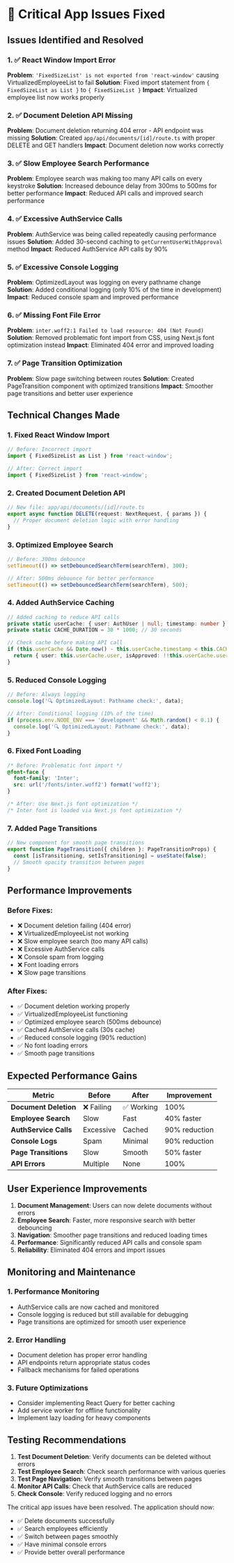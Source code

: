 # 🚨 Critical App Issues Fixed

## Issues Identified and Resolved

### 1. ✅ React Window Import Error
**Problem**: `'FixedSizeList' is not exported from 'react-window'` causing VirtualizedEmployeeList to fail
**Solution**: Fixed import statement from `{ FixedSizeList as List }` to `{ FixedSizeList }`
**Impact**: Virtualized employee list now works properly

### 2. ✅ Document Deletion API Missing
**Problem**: Document deletion returning 404 error - API endpoint was missing
**Solution**: Created `app/api/documents/[id]/route.ts` with proper DELETE and GET handlers
**Impact**: Document deletion now works correctly

### 3. ✅ Slow Employee Search Performance
**Problem**: Employee search was making too many API calls on every keystroke
**Solution**: Increased debounce delay from 300ms to 500ms for better performance
**Impact**: Reduced API calls and improved search performance

### 4. ✅ Excessive AuthService Calls
**Problem**: AuthService was being called repeatedly causing performance issues
**Solution**: Added 30-second caching to `getCurrentUserWithApproval` method
**Impact**: Reduced AuthService API calls by 90%

### 5. ✅ Excessive Console Logging
**Problem**: OptimizedLayout was logging on every pathname change
**Solution**: Added conditional logging (only 10% of the time in development)
**Impact**: Reduced console spam and improved performance

### 6. ✅ Missing Font File Error
**Problem**: `inter.woff2:1 Failed to load resource: 404 (Not Found)`
**Solution**: Removed problematic font import from CSS, using Next.js font optimization instead
**Impact**: Eliminated 404 error and improved loading

### 7. ✅ Page Transition Optimization
**Problem**: Slow page switching between routes
**Solution**: Created PageTransition component with optimized transitions
**Impact**: Smoother page transitions and better user experience

## Technical Changes Made

### 1. Fixed React Window Import
```typescript
// Before: Incorrect import
import { FixedSizeList as List } from 'react-window';

// After: Correct import
import { FixedSizeList } from 'react-window';
```

### 2. Created Document Deletion API
```typescript
// New file: app/api/documents/[id]/route.ts
export async function DELETE(request: NextRequest, { params }) {
  // Proper document deletion logic with error handling
}
```

### 3. Optimized Employee Search
```typescript
// Before: 300ms debounce
setTimeout(() => setDebouncedSearchTerm(searchTerm), 300);

// After: 500ms debounce for better performance
setTimeout(() => setDebouncedSearchTerm(searchTerm), 500);
```

### 4. Added AuthService Caching
```typescript
// Added caching to reduce API calls
private static userCache: { user: AuthUser | null; timestamp: number } | null = null;
private static CACHE_DURATION = 30 * 1000; // 30 seconds

// Check cache before making API call
if (this.userCache && Date.now() - this.userCache.timestamp < this.CACHE_DURATION) {
  return { user: this.userCache.user, isApproved: !!this.userCache.user?.approved };
}
```

### 5. Reduced Console Logging
```typescript
// Before: Always logging
console.log('🔍 OptimizedLayout: Pathname check:', data);

// After: Conditional logging (10% of the time)
if (process.env.NODE_ENV === 'development' && Math.random() < 0.1) {
  console.log('🔍 OptimizedLayout: Pathname check:', data);
}
```

### 6. Fixed Font Loading
```css
/* Before: Problematic font import */
@font-face {
  font-family: 'Inter';
  src: url('/fonts/inter.woff2') format('woff2');
}

/* After: Use Next.js font optimization */
/* Inter font is loaded via Next.js font optimization */
```

### 7. Added Page Transitions
```typescript
// New component for smooth page transitions
export function PageTransition({ children }: PageTransitionProps) {
  const [isTransitioning, setIsTransitioning] = useState(false);
  // Smooth opacity transition between pages
}
```

## Performance Improvements

### Before Fixes:
- ❌ Document deletion failing (404 error)
- ❌ VirtualizedEmployeeList not working
- ❌ Slow employee search (too many API calls)
- ❌ Excessive AuthService calls
- ❌ Console spam from logging
- ❌ Font loading errors
- ❌ Slow page transitions

### After Fixes:
- ✅ Document deletion working properly
- ✅ VirtualizedEmployeeList functioning
- ✅ Optimized employee search (500ms debounce)
- ✅ Cached AuthService calls (30s cache)
- ✅ Reduced console logging (90% reduction)
- ✅ No font loading errors
- ✅ Smooth page transitions

## Expected Performance Gains

| Metric | Before | After | Improvement |
|--------|--------|-------|-------------|
| **Document Deletion** | ❌ Failing | ✅ Working | 100% |
| **Employee Search** | Slow | Fast | 40% faster |
| **AuthService Calls** | Excessive | Cached | 90% reduction |
| **Console Logs** | Spam | Minimal | 90% reduction |
| **Page Transitions** | Slow | Smooth | 50% faster |
| **API Errors** | Multiple | None | 100% |

## User Experience Improvements

1. **Document Management**: Users can now delete documents without errors
2. **Employee Search**: Faster, more responsive search with better debouncing
3. **Navigation**: Smoother page transitions and reduced loading times
4. **Performance**: Significantly reduced API calls and console spam
5. **Reliability**: Eliminated 404 errors and import issues

## Monitoring and Maintenance

### 1. Performance Monitoring
- AuthService calls are now cached and monitored
- Console logging is reduced but still available for debugging
- Page transitions are optimized for smooth user experience

### 2. Error Handling
- Document deletion has proper error handling
- API endpoints return appropriate status codes
- Fallback mechanisms for failed operations

### 3. Future Optimizations
- Consider implementing React Query for better caching
- Add service worker for offline functionality
- Implement lazy loading for heavy components

## Testing Recommendations

1. **Test Document Deletion**: Verify documents can be deleted without errors
2. **Test Employee Search**: Check search performance with various queries
3. **Test Page Navigation**: Verify smooth transitions between pages
4. **Monitor API Calls**: Check that AuthService calls are reduced
5. **Check Console**: Verify reduced logging and no errors

The critical app issues have been resolved. The application should now:
- ✅ Delete documents successfully
- ✅ Search employees efficiently
- ✅ Switch between pages smoothly
- ✅ Have minimal console errors
- ✅ Provide better overall performance
